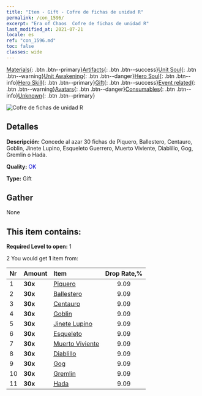 ```yaml
---
title: "Item - Gift - Cofre de fichas de unidad R"
permalink: /con_1596/
excerpt: "Era of Chaos  Cofre de fichas de unidad R"
last_modified_at: 2021-07-21
locale: es
ref: "con_1596.md"
toc: false
classes: wide
---
```

 [Materials](/ItemsES/){: .btn .btn--primary}[Artifacts](/ItemsES/Artifacts/){: .btn .btn--success}[Unit Soul](/ItemsES/UnitSoul/){: .btn .btn--warning}[Unit Awakening](/ItemsES/UnitAwakening/){: .btn .btn--danger}[Hero Soul](/ItemsES/HeroSoul/){: .btn .btn--info}[Hero Skill](/ItemsES/HeroSkill/){: .btn .btn--primary}[Gift](/ItemsES/Gift/){: .btn .btn--success}[Event related](/ItemsES/Events/){: .btn .btn--warning}[Avatars](/ItemsES/Avatars/){: .btn .btn--danger}[Consumables](/ItemsES/Consumables/){: .btn .btn--info}[Unknown](/ItemsES/Unknown/){: .btn .btn--primary}

 ![Cofre de fichas de unidad R](/images/t/i_907208.png)

## Detalles
 **Descripción:** Concede al azar 30 fichas de Piquero, Ballestero, Centauro, Goblin, Jinete Lupino, Esqueleto Guerrero, Muerto Viviente, Diablillo, Gog, Gremlin o Hada.

 **Quality:** <span style="color: #0000CD">OK</span>

 **Type:** Gift

## Gather

  None

## This item contains:

 **Required Level to open:** 1

 2 You would get **1** item  from:

  | Nr | Amount |     Item    | Drop Rate,% |
  |:---|:-------|:------------|:---------:|
  | 1 |  **30x** | [Piquero](/ItemsES/unt_190/) | 9.09 | 
  | 2 |  **30x** | [Ballestero](/ItemsES/unt_191/) | 9.09 | 
  | 3 |  **30x** | [Centauro](/ItemsES/unt_199/) | 9.09 | 
  | 4 |  **30x** | [Goblin](/ItemsES/unt_217/) | 9.09 | 
  | 5 |  **30x** | [Jinete Lupino](/ItemsES/unt_218/) | 9.09 | 
  | 6 |  **30x** | [Esqueleto](/ItemsES/unt_208/) | 9.09 | 
  | 7 |  **30x** | [Muerto Viviente](/ItemsES/unt_209/) | 9.09 | 
  | 8 |  **30x** | [Diablillo](/ItemsES/unt_226/) | 9.09 | 
  | 9 |  **30x** | [Gog](/ItemsES/unt_227/) | 9.09 | 
  | 10 |  **30x** | [Gremlin](/ItemsES/unt_235/) | 9.09 | 
  | 11 |  **30x** | [Hada](/ItemsES/unt_262/) | 9.09 | 
